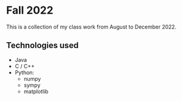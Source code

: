# Fall 2022
This is a collection of my class work from August to December 2022.

## Technologies used
- Java
- C / C++
- Python:
    - numpy 
    - sympy
    - matplotlib
